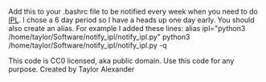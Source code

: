 
Add this to your .bashrc file to be notified every week when you need to do [IPL](https://en.wikipedia.org/wiki/Intense_pulsed_light).
I chose a 6 day period so I have a heads up one day early.
You should also create an alias. For example I added these lines:
alias ipl="python3 /home/taylor/Software/notify_ipl/notify_ipl.py"
python3 /home/taylor/Software/notify_ipl/notify_ipl.py -q

This code is CC0 licensed, aka public domain. Use this code for any purpose.
Created by Taylor Alexander
